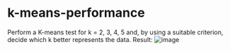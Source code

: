 # k-means-performance
Perform a K-means test for k = 2, 3, 4, 5 and, by
using a suitable criterion, decide which k better
represents the data.
Result:
![image](https://github.com/Sirajul-Islam6335/k-means-performance/assets/73145010/1bac12ca-943c-4f69-8488-78fea3b99adb)


